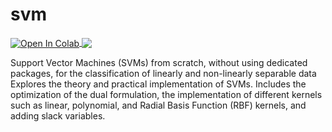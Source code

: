 # svm

<a href="https://colab.research.google.com/github/mark-antal-csizmadia/svm/blob/main/dcgan.ipynb">
  <img align="center" src="https://colab.research.google.com/assets/colab-badge.svg" alt="Open In Colab"/>
</a>

<a href="https://nbviewer.jupyter.org/github/mark-antal-csizmadia/svm/blob/main/dcgan.ipynb">
  <img align="center" src="https://img.shields.io/badge/Jupyter-Open%20In%20nbviewer-informational?style=flat&logo=Jupyter&logoColor=F37626&color=blue" />
</a>

Support Vector Machines (SVMs) from scratch, without using dedicated packages, for the classification of linearly and non-linearly separable data  Explores the theory and practical implementation of SVMs. Includes the optimization of the dual formulation, the implementation of different kernels such as linear, polynomial, and Radial Basis Function (RBF) kernels, and adding slack variables.
